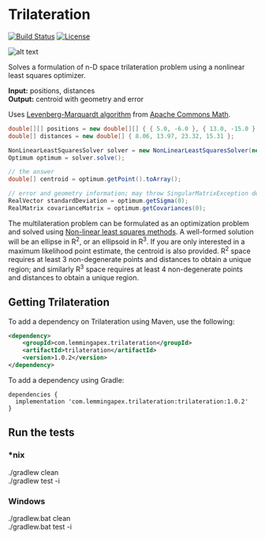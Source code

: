 # Trilateration

[![Build Status](https://travis-ci.org/lemmingapex/trilateration.svg?branch=master)](https://travis-ci.org/lemmingapex/trilateration)
[![License](https://img.shields.io/badge/license-MIT%20License-blue.svg)](LICENSE)

![alt text](Trilateration.png)

Solves a formulation of n-D space trilateration problem using a nonlinear least squares optimizer.

**Input:** positions, distances  
**Output:** centroid with geometry and error  

Uses [Levenberg-Marquardt algorithm](http://en.wikipedia.org/wiki/Levenberg%E2%80%93Marquardt_algorithm) from [Apache Commons Math](http://commons.apache.org/proper/commons-math/).

```java
double[][] positions = new double[][] { { 5.0, -6.0 }, { 13.0, -15.0 }, { 21.0, -3.0 }, { 12.4, -21.2 } };
double[] distances = new double[] { 8.06, 13.97, 23.32, 15.31 };

NonLinearLeastSquaresSolver solver = new NonLinearLeastSquaresSolver(new TrilaterationFunction(positions, distances), new LevenbergMarquardtOptimizer());
Optimum optimum = solver.solve();

// the answer
double[] centroid = optimum.getPoint().toArray();

// error and geometry information; may throw SingularMatrixException depending the threshold argument provided
RealVector standardDeviation = optimum.getSigma(0);
RealMatrix covarianceMatrix = optimum.getCovariances(0);
```

The multilateration problem can be formulated as an optimization problem and solved using [Non-linear least squares methods](https://en.wikipedia.org/wiki/Non-linear_least_squares).  A well-formed solution will be an ellipse in R<sup>2</sup>, or an ellipsoid in R<sup>3</sup>.  If you are only interested in a maximum likelihood point estimate, the centroid is also provided.  R<sup>2</sup> space requires at least 3 non-degenerate points and distances to obtain a unique region; and similarly R<sup>3</sup> space requires at least 4 non-degenerate points and distances to obtain a unique region.

## Getting Trilateration
To add a dependency on Trilateration using Maven, use the following:

```xml
<dependency>
    <groupId>com.lemmingapex.trilateration</groupId>
    <artifactId>trilateration</artifactId>
    <version>1.0.2</version>
</dependency>
```

To add a dependency using Gradle:

```
dependencies {
  implementation 'com.lemmingapex.trilateration:trilateration:1.0.2'
}
```

## Run the tests

### *nix

./gradlew clean  
./gradlew test -i

### Windows
./gradlew.bat clean  
./gradlew.bat test -i
